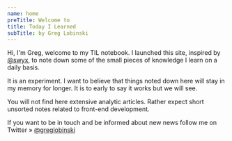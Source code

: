 ```yaml
---
name: home
preTitle: Welcome to
title: Today I Learned
subTitle: by Greg Lobinski
---
```


Hi, I'm Greg, welcome to my TIL notebook. I launched this site, inspired by [@swyx](https://twitter.com/swyx/status/1009174159690264579), to note down some of the small pieces of knowledge I learn on a daily basis.

It is an experiment. I want to believe that things noted down here will stay in my memory for longer. It is to early to say it works but we will see.

You will not find here extensive analytic articles. Rather expect short unsorted notes related to front-end development.

If you want to be in touch and be informed about new news follow me on Twitter » [@greglobinski](https://twitter.com/greglobinski)
